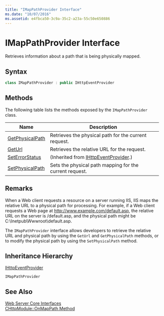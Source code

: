 ```yaml
---
title: "IMapPathProvider Interface"
ms.date: "10/07/2016"
ms.assetid: e4fbca50-3c9a-35c2-a23a-55c50e650886
---
```

# IMapPathProvider Interface

Retrieves information about a path that is being physically mapped.  
  
## Syntax  
  
```cpp  
class IMapPathProvider : public IHttpEventProvider  
```  
  
## Methods  

 The following table lists the methods exposed by the `IMapPathProvider` class.  
  
|Name|Description|  
|----------|-----------------|  
|[GetPhysicalPath](../../web-development-reference/native-code-api-reference/imappathprovider-getphysicalpath-method.md)|Retrieves the physical path for the current request.|  
|[GetUrl](../../web-development-reference/native-code-api-reference/imappathprovider-geturl-method.md)|Retrieves the relative URL for the request.|  
|[SetErrorStatus](../../web-development-reference/native-code-api-reference/ihttpeventprovider-seterrorstatus-method.md)|(Inherited from [IHttpEventProvider](../../web-development-reference/native-code-api-reference/ihttpeventprovider-interface.md).)|  
|[SetPhysicalPath](../../web-development-reference/native-code-api-reference/imappathprovider-setphysicalpath-method.md)|Sets the physical path mapping for the current request.|  
  
## Remarks  

 When a Web client requests a resource on a server running IIS, IIS maps the relative URL to a physical path for processing. For example, if a Web client requests a Web page at http://www.example.com/default.asp, the relative URL on the server is /default.asp, and the physical path might be C:\Inetpub\Wwwroot\default.asp.  
  
 The `IMapPathProvider` interface allows developers to retrieve the relative URL and physical path by using the `GetUrl` and `GetPhysicalPath` methods, or to modify the physical path by using the `SetPhysicalPath` method.  
  
## Inheritance Hierarchy  

 [IHttpEventProvider](../../web-development-reference/native-code-api-reference/ihttpeventprovider-interface.md)  
  
 `IMapPathProvider`  
  
## See Also  

 [Web Server Core Interfaces](../../web-development-reference/native-code-api-reference/web-server-core-interfaces.md)   
 [CHttpModule::OnMapPath Method](../../web-development-reference/native-code-api-reference/chttpmodule-onmappath-method.md)
